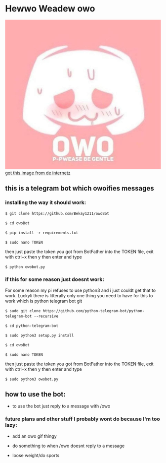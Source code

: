 # Hewwo Weadew owo 

![alt text](https://github.com/Bekay1211/owoBot/blob/master/owodis.jpg)
[got this image from de internetz](https://aminoapps.com/c/meme/page/blog/happu-valentines-day-owo-uwu-no-homo/P3jd_l7fmuwkQ8rWg5al0lojpRP2WX6k81)

## this is a telegram bot which owoifies messages

### installing the way it should work:


`$ git clone https://github.com/Bekay1211/owoBot`

`$ cd owoBot`

`$ pip install -r requirements.txt`

`$ sudo nano TOKEN `

then just paste the token you got from BotFather into the TOKEN file, exit with ctrl+x then y then enter and type

`$ python owobot.py`

### if this for some reason just doesnt work:

For some reason my pi refuses to use python3 and i just couldt get that to work.
Luckyli there is litterally only one thing you need to have for this to work which is python telegram bot git

`$ sudo git clone https://github.com/python-telegram-bot/python-telegram-bot --recursive`

`$ cd python-telegram-bot`

`$ sudo python3 setup.py install`

`$ cd owoBot`

`$ sudo nano TOKEN`

then just paste the token you got from BotFather into the TOKEN file, exit with ctrl+x then y then enter and type

`$ sudo python3 owobot.py`

## how to use the bot:

- to use the bot just reply to a message with /owo

### future plans and other stuff I probably wont do because I'm too lazy:

- add an owo gif thingy

- do something to when /owo doesnt reply to a message

- loose weight/do sports


